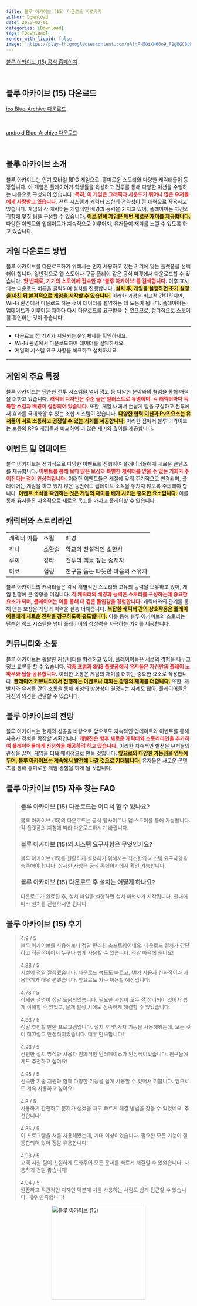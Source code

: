 ```yaml
---
title: 블루 아카이브 (15) 다운로드 바로가기
author: Download
date: 2025-02-01
categories: [Download]
tags: [Download]
render_with_liquid: false
image: 'https://play-lh.googleusercontent.com/oAfhF-MOiXN60o9_P2gUGC0pFAoZP-hgKATnEm1HLlRqPCzSQtoj7GX9BotOI-e1UGGP=s256-rw'
---
```

<p><a class='click-button' title='블루 아카이브 (15)' href='https://game.naver.com/lounge/Blue_Archive/home' rel='nofollow'>블루 아카이브 (15) 공식 홈페이지</a></p><br>
<h2 id='블루 아카이브 (15)_다운로드'>블루 아카이브 (15) 다운로드</h2>
<p><a class="click-button ios" title="Blue-Archive 다운로드" href="https://apps.apple.com/kr/app/%EB%B8%94%EB%A3%A8-%EC%95%84%EC%B9%B4%EC%9D%B4%EB%B8%8C/id1571873795" rel="nofollow">ios Blue-Archive 다운로드</a></p><br>
<p><a class="click-button android" title="Blue-Archive 다운로드" href="https://play.google.comhttps://play.google.com/store/apps/details?id=com.nexon.bluearchiveteen" rel="nofollow">android Blue-Archive 다운로드</a></p><br>


<h2 id='블루 아카이브 소개'>블루 아카이브 소개</h2>

<p>블루 아카이브는 인기 모바일 RPG 게임으로, 흥미로운 스토리와 다양한 캐릭터들이 등장합니다. 이 게임은 플레이어가 학생들을 육성하고 전투를 통해 다양한 미션을 수행하는 내용으로 구성되어 있습니다. <b><span style="color: #ee2323;">특히, 이 게임은 그래픽과 사운드가 뛰어나 많은 유저들에게 사랑받고 있습니다.</span></b> 전투 시스템과 캐릭터 조합의 전략성이 큰 매력으로 작용하고 있습니다. 게임의 각 캐릭터는 개별적인 배경과 능력을 가지고 있어, 플레이어는 자신의 취향에 맞춰 팀을 구성할 수 있습니다. <b><span style="background-color: #ffe066;">이로 인해 게임은 매번 새로운 재미를 제공합니다.</span></b> 다양한 이벤트와 업데이트가 지속적으로 이루어져, 유저들이 재미를 느낄 수 있도록 하고 있습니다.</p>

<h2 id='게임 다운로드 방법'>게임 다운로드 방법</h2>

<p>블루 아카이브를 다운로드하기 위해서는 먼저 사용하고 있는 기기에 맞는 플랫폼을 선택해야 합니다. 일반적으로 앱 스토어나 구글 플레이 같은 공식 마켓에서 다운로드할 수 있습니다. <b><span style="color: #ee2323;">첫 번째로, 기기의 스토어에 접속한 후 '블루 아카이브'를 검색합니다.</span></b> 이후 표시되는 다운로드 버튼을 클릭하여 설치를 진행합니다. <b><span style="background-color: #ffe066;">설치 후, 게임을 실행하면 초기 설정을 마친 뒤 본격적으로 게임을 시작할 수 있습니다.</span></b> 이러한 과정은 비교적 간단하지만, Wi-Fi 환경에서 다운로드 하는 것이 데이터를 절약하는 데 도움이 됩니다. 플레이어는 업데이트가 이루어질 때마다 다시 다운로드를 요구받을 수 있으므로, 정기적으로 스토어를 확인하는 것이 좋습니다.</p>

<hr />

<ul>
    <li>다운로드 전 기기가 지원되는 운영체제를 확인하세요.</li>
    <li>Wi-Fi 환경에서 다운로드하여 데이터를 절약하세요.</li>
    <li>게임의 시스템 요구 사항을 체크하고 설치하세요.</li>
</ul>

<hr />

<h2 id='게임의 주요 특징'>게임의 주요 특징</h2>

<p>블루 아카이브는 단순한 전투 시스템을 넘어 광고 등 다양한 분야와의 협업을 통해 매력을 더하고 있습니다. <b><span style="color: #ee2323;">캐릭터 디자인은 수준 높은 일러스트로 유명하며, 각 캐릭터마다 독특한 스킬과 배경이 설정되어 있습니다.</span></b> 또한, 게임 내에서 손쉽게 팀을 구성하고 전투에서 효과를 극대화할 수 있는 조합 시스템이 있습니다. <b><span style="background-color: #ffe066;">다양한 협력 미션과 PvP 요소는 유저들이 서로 소통하고 경쟁할 수 있는 기회를 제공합니다.</span></b> 이러한 점에서 블루 아카이브는 보통의 RPG 게임들과 비교하여 더 많은 재미와 깊이를 제공합니다.</p>

<h2 id='이벤트 및 업데이트'>이벤트 및 업데이트</h2>

<p>블루 아카이브는 정기적으로 다양한 이벤트를 진행하여 플레이어들에게 새로운 콘텐츠를 제공합니다. <b><span style="color: #ee2323;">이벤트를 통해 보다 많은 보상과 특별한 캐릭터를 얻을 수 있는 기회가 주어진다는 점이 인상적입니다.</span></b> 이러한 이벤트들은 계절에 맞춰 주기적으로 변경되며, 플레이어는 게임을 하고 있지 않은 동안에도 업데이트 소식을 놓치지 않도록 주의해야 합니다. <b><span style="background-color: #ffe066;">이벤트 소식을 확인하는 것은 게임의 재미를 배가 시키는 중요한 요소입니다.</span></b> 이를 통해 유저들은 지속적으로 새로운 목표를 가지고 플레이할 수 있습니다.</p>

<h2 id='캐릭터와 스토리라인'>캐릭터와 스토리라인</h2>

<table>
    <tr>
        <td>캐릭터 이름</td>
        <td>스킬</td>
        <td>배경</td>
    </tr>
    <tr>
        <td>하나</td>
        <td>소환술</td>
        <td>학교의 전설적인 소환사</td>
    </tr>
    <tr>
        <td>루이</td>
        <td>강타</td>
        <td>전투의 맥을 짚는 중재자</td>
    </tr>
    <tr>
        <td>미코</td>
        <td>힐링</td>
        <td>친구를 돕는 따뜻한 마음의 소유자</td>
    </tr>
</table>

<p>블루 아카이브의 캐릭터들은 각각 개별적인 스토리와 고유의 능력을 보유하고 있어, 게임 진행에 큰 영향을 미칩니다. <b><span style="color: #ee2323;">각 캐릭터의 배경과 능력은 스토리를 구성하는데 중요한 요소가 되며, 플레이어는 이를 통해 더 깊은 몰입감을 경험합니다.</span></b> 캐릭터와의 관계를 통해 얻는 보상은 게임의 매력을 한층 더해줍니다. <b><span style="background-color: #ffe066;">복잡한 캐릭터 간의 상호작용은 플레이어들에게 새로운 전략을 강구하도록 유도합니다.</span></b> 이를 통해 블루 아카이브의 스토리는 단순한 랭크 시스템을 넘어 플레이어의 상상력을 자극하는 기회를 제공합니다.</p>

<h2 id='커뮤니티와 소통'>커뮤니티와 소통</h2>

<p>블루 아카이브는 활발한 커뮤니티를 형성하고 있어, 플레이어들은 서로의 경험을 나누고 정보 교류를 할 수 있습니다. <b><span style="color: #ee2323;">각종 포럼과 SNS 플랫폼에서 유저들은 자신만의 플레이 노하우와 팁을 공유합니다.</span></b> 이러한 소통은 게임의 재미를 더하는 중요한 요소로 작용합니다. <b><span style="background-color: #ffe066;">플레이어 커뮤니티에서 진행하는 이벤트나 대회는 경쟁의 재미를 더합니다.</span></b> 또한, 개발자와 유저들 간의 소통을 통해 게임의 방향성이 결정되는 사례도 많아, 플레이어들은 자신의 의견을 전달할 수 있습니다.</p>

<h2 id='블루 아카이브의 전망'>블루 아카이브의 전망</h2>

<p>블루 아카이브는 현재의 성공을 바탕으로 앞으로도 지속적인 업데이트와 이벤트를 통해 사용자 경험을 확장할 계획입니다. <b><span style="color: #ee2323;">개발진은 향후 새로운 캐릭터와 스토리라인을 추가하여 플레이어들에게 신선함을 제공하려 하고 있습니다.</span></b> 이러한 지속적인 발전은 유저들의 관심을 끌며, 게임을 더욱 매력적으로 만들 것입니다. <b><span style="background-color: #ffe066;">앞으로의 다양한 가능성을 염두에 두며, 블루 아카이브는 계속해서 발전해 나갈 것으로 기대됩니다.</span></b> 유저들은 새로운 콘텐츠를 통해 흥미로운 게임 경험을 하게 될 것입니다.</p>


<h2 id='블루 아카이브 (15)_자주_찾는_FAQ'>블루 아카이브 (15) 자주 찾는 FAQ</h2>
<div itemscope="" itemtype="https://schema.org/FAQPage"> 
<blockquote> 
<div itemscope="" itemprop="mainEntity" itemtype="https://schema.org/Question"> 
<h3 itemprop="name">블루 아카이브 (15) 다운로드는 어디서 할 수 있나요?</h3> 
<div itemscope="" itemprop="acceptedAnswer" itemtype="https://schema.org/Answer"> 
<span itemprop="text"> 
<p>블루 아카이브 (15)의 다운로드는 공식 웹사이트나 앱 스토어를 통해 가능합니다. 각 플랫폼의 지침에 따라 다운로드하시기 바랍니다.</p> 
</span> 
</div> 
</div> 
<div itemscope="" itemprop="mainEntity" itemtype="https://schema.org/Question"> 
<h3 itemprop="name">블루 아카이브 (15)의 시스템 요구사항은 무엇인가요?</h3> 
<div itemscope="" itemprop="acceptedAnswer" itemtype="https://schema.org/Answer"> 
<span itemprop="text"> 
<p>블루 아카이브 (15)를 원활하게 실행하기 위해서는 최소한의 시스템 요구사항을 충족해야 합니다. 상세한 사양은 공식 홈페이지에서 확인 가능합니다.</p> 
</span> 
</div> 
</div> 
<div itemscope="" itemprop="mainEntity" itemtype="https://schema.org/Question"> 
<h3 itemprop="name">블루 아카이브 (15) 다운로드 후 설치는 어떻게 하나요?</h3> 
<div itemscope="" itemprop="acceptedAnswer" itemtype="https://schema.org/Answer"> 
<span itemprop="text"> 
<p>다운로드가 완료된 후, 설치 파일을 실행하면 설치 마법사가 시작됩니다. 안내에 따라 설치를 진행하시면 됩니다.</p> 
</span> 
</div> 
</div> 
</blockquote> 
</div>
<h2 id='블루 아카이브 (15)_후기'>블루 아카이브 (15) 후기</h2>
<div itemscope itemtype="https://schema.org/Product">
  <blockquote>
  <div itemprop="review" itemscope itemtype="https://schema.org/Review">
      <div itemprop="reviewRating" itemscope itemtype="https://schema.org/Rating"> <span itemprop="ratingValue">4.9</span> / <span itemprop="bestRating">5</span> </div>
      <span itemprop="reviewBody">블루 아카이브를 사용해보니 정말 편리한 소프트웨어네요. 다운로드 절차가 간단하고 직관적이어서 누구나 쉽게 사용할 수 있습니다. 정말 마음에 들어요!</span>
  </div>
  <br>
  <div itemprop="review" itemscope itemtype="https://schema.org/Review">
      <div itemprop="reviewRating" itemscope itemtype="https://schema.org/Rating"> <span itemprop="ratingValue">4.88</span> / <span itemprop="bestRating">5</span> </div>
      <span itemprop="reviewBody">시설이 정말 깔끔했습니다. 다운로드 속도도 빠르고, UI가 사용자 친화적이라 사용하기가 매우 편했습니다. 앞으로도 자주 이용할 예정입니다!</span>
  </div>
  <br>
  <div itemprop="review" itemscope itemtype="https://schema.org/Review">
      <div itemprop="reviewRating" itemscope itemtype="https://schema.org/Rating"> <span itemprop="ratingValue">4.78</span> / <span itemprop="bestRating">5</span> </div>
      <span itemprop="reviewBody">상세한 설명이 정말 도움되었습니다. 필요한 사항이 모두 잘 정리되어 있어서 쉽게 이해할 수 있었고, 문제 발생 시에도 신속하게 해결할 수 있었습니다.</span>
  </div>
  <br>
  <div itemprop="review" itemscope itemtype="https://schema.org/Review">
      <div itemprop="reviewRating" itemscope itemtype="https://schema.org/Rating"> <span itemprop="ratingValue">4.93</span> / <span itemprop="bestRating">5</span> </div>
      <span itemprop="reviewBody">정말 추천할 만한 프로그램입니다. 설치 후 몇 가지 기능을 사용해봤는데, 모든 것이 매끄럽고 안정적이었습니다. 매우 만족합니다!</span>
  </div>
  <br>
  <div itemprop="review" itemscope itemtype="https://schema.org/Review">
      <div itemprop="reviewRating" itemscope itemtype="https://schema.org/Rating"> <span itemprop="ratingValue">4.93</span> / <span itemprop="bestRating">5</span> </div>
      <span itemprop="reviewBody">간편한 설치 방식과 사용자 친화적인 인터페이스가 인상적이었습니다. 친구들에게도 추천하고 싶어요!</span>
  </div>
  <br>
  <div itemprop="review" itemscope itemtype="https://schema.org/Review">
      <div itemprop="reviewRating" itemscope itemtype="https://schema.org/Rating"> <span itemprop="ratingValue">4.95</span> / <span itemprop="bestRating">5</span> </div>
      <span itemprop="reviewBody">신속한 기술 지원과 함께 다양한 기능을 쉽게 사용할 수 있어서 기쁩니다. 앞으로도 계속 사용하고 싶어요!</span>
  </div>
  <br>
  <div itemprop="review" itemscope itemtype="https://schema.org/Review">
      <div itemprop="reviewRating" itemscope itemtype="schema.org/Rating"> <span itemprop="ratingValue">4.8</span> / <span itemprop="bestRating">5</span> </div>
      <span itemprop="reviewBody">사용하기 간편하고 문제가 생겼을 때도 빠르게 해결 방법을 찾을 수 있었네요. 추천합니다!</span>
  </div>
  <br>
  <div itemprop="review" itemscope itemtype="schema.org/Review">
      <div itemprop="reviewRating" itemscope itemtype="schema.org/Rating"> <span itemprop="ratingValue">4.86</span> / <span itemprop="bestRating">5</span> </div>
      <span itemprop="reviewBody">이 프로그램을 처음 사용해봤는데, 기대 이상이었습니다. 필요한 모든 기능이 잘 통합되어 있어 정말 유용합니다!</span>
  </div>
  <br>
  <div itemprop="review" itemscope itemtype="schema.org/Review">
      <div itemprop="reviewRating" itemscope itemtype="schema.org/Rating"> <span itemprop="ratingValue">4.93</span> / <span itemprop="bestRating">5</span> </div>
      <span itemprop="reviewBody">고객 지원 팀이 친절하게 도와주어 모든 문제를 빠르게 해결할 수 있었습니다. 사용하기 정말 좋습니다!</span>
  </div>
  <br>
  <div itemprop="review" itemscope itemtype="schema.org/Review">
      <div itemprop="reviewRating" itemscope itemtype="schema.org/Rating"> <span itemprop="ratingValue">4.94</span> / <span itemprop="bestRating">5</span> </div>
      <span itemprop="reviewBody">깔끔하고 직관적인 디자인 덕분에 처음 사용하는 사람도 쉽게 접근할 수 있습니다. 매우 만족합니다!</span>
  </div>
  </blockquote>
</div>
<figure class="image" style="display: flex; justify-content: center; align-items: center; margin: 0;"><img src="https://play-lh.googleusercontent.com/oAfhF-MOiXN60o9_P2gUGC0pFAoZP-hgKATnEm1HLlRqPCzSQtoj7GX9BotOI-e1UGGP=s256-rw" alt="블루 아카이브 (15)" width="256" height="256" style="max-width: 100%; height: auto;"></figure>